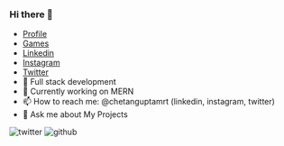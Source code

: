 ### Hi there 👋

- <a href="https://chetanguptamrt.github.io/profile" target="_blank" >Profile</a>
- <a href="https://chetanguptamrt.github.io/games" target="_blank" >Games</a>
- <a href="https://www.linkedin.com/in/chetanguptamrt" target="_blank" >Linkedin</a>
- <a href="https://www.instagram.com/chetanguptamrt" target="_blank" >Instagram</a>
- <a href="https://twitter.com/chetanguptamrt" target="_blank" >Twitter</a>
- 🔭 Full stack development
- 🌱 Currently working on MERN
- 📫 How to reach me: @chetanguptamrt (linkedin, instagram, twitter)
- :speech_balloon: Ask me about My Projects 

![twitter](https://img.shields.io/twitter/follow/chetanguptamrt?style=social) ![github](https://img.shields.io/github/followers/chetanguptamrt?style=social)
